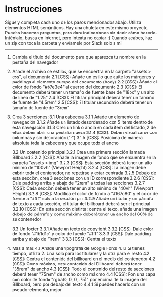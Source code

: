 # Instrucciones

Sigue y completa cada uno de los pasos mencionados abajo.
Utiliza elementos HTML semánticos. Hay una chuleta en este mismo proyecto.
Puedes hacerme preguntas, pero daré indicaciones sin decir cómo hacerlo.
Inténtalo, busca en internet, pero intenta no copiar :)
Cuando acabes, haz un zip con toda la carpeta y envíamelo por Slack solo a mi

---

1. Cambia el título del documento para que aparezca tu nombre en la pestaña del navegador

2. Añade el archivo de estilos, que se encuentra en la carpeta "assets > css", al documento
    2.1 [CSS]: Añade un estilo que quite los márgenes y paddings al elemento cuerpo del documento (body)
    2.2 [CSS]: Añade el color de fondo "#b7e3e4" al cuerpo del documento
    2.3 [CSS]: El documento deberá tener un tamaño de fuente base de "18px" y un alto de línea de "1.25"
    2.4 [CSS]: El titular principal deberá tener un tamaño de fuente de "4.5rem"
    2.5 [CSS]: El titular secundario deberá tener un tamaño de fuente de "3rem"

3. Crea 3 secciones:
    3.1 Una cabecera
        3.1.1 Añade un elemento de navegación
        3.1.2 Añade un listado desordenado con 5 items dentro de esta navegación
        3.1.3 Crea un link o ancla en cada item del listado, 2 de ellos deben abrir una pestaña nueva
        3.1.4 [CSS]: Deben visualizarse con columnas y sin decoración ("·")
        3.1.5 [CSS]: Posiciona de manera absoluta toda la cabecera y que ocupe todo el ancho

    3.2 Un contenido principal
        3.2.1 Crea una primera sección llamada Billboard
        3.2.2 [CSS]: Añade la imagen de fondo que se encuentra en la carpeta "assets > img"
        3.2.3 [CSS]: Esta sección deberá tener un alto mínimo de "100vh" (Viewport Height)
        3.2.4 [CSS]: La imagen debe cubrir todo el contenedor, no repetirse y estar centrada
        3.2.5 Debajo de esta sección, crea 3 secciones con un ID correspondiente
        3.2.6 [CSS]: Dale padding arriba y abajo de "2rem" a todas las secciones
        3.2.7 [CSS]: Cada sección deberá tener un alto mínimo de "40vh" (Viewport Height)
        3.2.8 [CSS]: Modifica el color de fondo a "#167c80" y el color de fuente a "#fff" solo a la sección par
        3.2.9 Añade un titular y un párrafo de texto a cada sección, el titular del billboard deberá ser el principal
        3.2.10 [CSS]: En esta sección distinta: centra el texto, añade una imagen debajo del párrafo y como máximo deberá tener un ancho del 60% de su contenedor

    3.3 Un footer
        3.3.1 Añade un texto de copyright
        3.3.2 [CSS]: Dale color de fondo "#1b1d1c" y color de fuente "#fff"
        3.3.3 [CSS]: Dale padding arriba y abajo de "1rem"
        3.3.3 [CSS]: Centra el texto

4. Más a más
    4.1 Añade una tipografía de Google Fonts
        4.1.1 Si tienes tiempo, utiliza 2. Una solo para los titulares y la otra para el resto
    4.2 [CSS]: Centra el contenido del billboard en el medio del contenedor
    4.2 [CSS]: Como máximo, este contenido del Billboard, deberá tener "35rem" de ancho
    4.3 [CSS]: Todo el contenido del resto de secciones deberá tener "75rem" de ancho como máximo
    4.4 [CSS]: Pon una capa con color de fondo "rgba(0, 0, 0, .75)" por encima de la imagen del Billboard, pero por debajo del texto
        4.4.1 Si puedes hacerlo con un pseudo-elemento, mejor